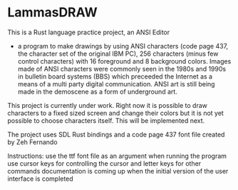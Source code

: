 # LammasDRAW

This is a Rust language practice project, an ANSI Editor
- a program to make drawings by using ANSI characters 
(code page 437, the character set of the original IBM PC), 256 characters 
(minus few control characters) with 16 foreground and 8 background colors.
Images made of ANSI characters  were commonly seen in the 1980s and 1990s 
in bulletin board systems (BBS) which preceeded the Internet as a means of
a multi party digital communication. ANSI art is still being made in the 
demoscene as a form of underground art.

This project is currently under work.
Right now it is possible to draw characters to a fixed sized screen and change 
their colors but it is not yet possible to choose characters itself. This will
be implemented next.

The project uses SDL Rust bindings and a code page 437 font file created by Zeh Fernando

Instructions:
use the ttf font file as an argument when running the program
use cursor keys for controlling the cursor and letter keys for other commands
documentation is coming up when the initial version of the user interface is completed 

